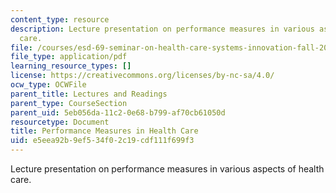 ```yaml
---
content_type: resource
description: Lecture presentation on performance measures in various aspects of health
  care.
file: /courses/esd-69-seminar-on-health-care-systems-innovation-fall-2010/e5eea92b9ef534f02c19cdf111f699f3_MITESD_69F10_lecture4.pdf
file_type: application/pdf
learning_resource_types: []
license: https://creativecommons.org/licenses/by-nc-sa/4.0/
ocw_type: OCWFile
parent_title: Lectures and Readings
parent_type: CourseSection
parent_uid: 5eb056da-11c2-0e68-b799-af70cb61050d
resourcetype: Document
title: Performance Measures in Health Care
uid: e5eea92b-9ef5-34f0-2c19-cdf111f699f3
---
```

Lecture presentation on performance measures in various aspects of health care.
